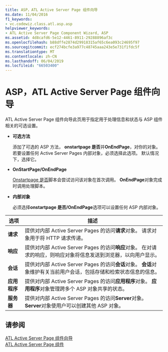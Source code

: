 ```yaml
---
title: ASP，ATL Active Server Page 组件向导
ms.date: 11/04/2016
f1_keywords:
- vc.codewiz.class.atl.asp.asp
helpviewer_keywords:
- ATL Active Server Page Component Wizard, ASP
ms.assetid: 4d8cafd6-5e12-4461-8911-29288896af3c
ms.openlocfilehash: b88dffe2874d29918315af65c6ea093c24695f97
ms.sourcegitcommit: ecf274bcfe3a977c48745aaa243e5e731f1fdc5f
ms.translationtype: MT
ms.contentlocale: zh-CN
ms.lasthandoff: 06/04/2019
ms.locfileid: "66503400"
---
```

# <a name="asp-atl-active-server-page-component-wizard"></a>ASP，ATL Active Server Page 组件向导

ATL Active Server Page 组件向导此页用于指定用于处理信息和状态与 ASP 组件相关的可选设置。

- **可选方法**

   添加了可选的 ASP 方法， **onstartpage 是否**并**OnEndPage**，对你的对象。 若要设置任何 Active Server Pages 内部对象，必须选择此选项。 默认情况下，选择它。

- **OnStartPage/OnEndPage**

   [Onstartpage 是否](/previous-versions//ms691624\(v=vs.85\))脚本会尝试访问该对象在首次调用。 **OnEndPage**对象完成时调用处理脚本。

- **内部对象**

   必须选择**onstartpage 是否/OnEndPage**选项可以设置任何 ASP 内部对象。

|选项|描述|
|------------|-----------------|
|**请求**|提供对内部 Active Server Pages 的访问**请求**对象。 请求对象用于将 HTTP 请求传递。|
|**响应**|提供对内部 Active Server Pages 的访问**响应**对象。 在对请求的响应，则响应对象将信息发送到浏览器，以向用户显示。|
|**会话**|提供对内部 Active Server Pages 的访问**会话**对象。 **会话**对象维护有关当前用户会话，包括存储和检索状态信息的信息。|
|**应用程序**|提供对内部 Active Server Pages 的访问**应用程序**对象。 **应用程序**对象管理跨多个 ASP 对象共享的状态。|
|**服务器**|提供对内部 Active Server Pages 的访问**Server**对象。 **Server**对象使用户可以创建其他 ASP 对象。|

## <a name="see-also"></a>请参阅

[ATL Active Server Page 组件向导](../../atl/reference/atl-active-server-page-component-wizard.md)<br/>
[ATL Active Server Page 组件](../../atl/reference/adding-an-atl-active-server-page-component.md)
